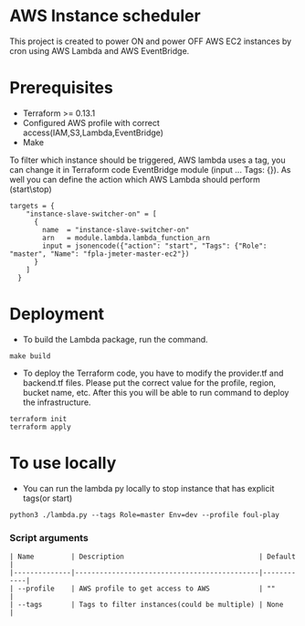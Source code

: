 # AWS Instance scheduler

This project is created to power ON and power OFF AWS EC2 instances by cron using AWS Lambda and AWS EventBridge.

# Prerequisites

* Terraform >= 0.13.1
* Configured AWS profile with correct access(IAM,S3,Lambda,EventBridge)
* Make

To filter which instance should be triggered, AWS lambda uses a tag, you can change it in Terraform code EventBridge module (input ... Tags: {}).
As well you can define the action which AWS Lambda should perform (start\stop)

```hcl
targets = {
    "instance-slave-switcher-on" = [
      {
        name  = "instance-slave-switcher-on"
        arn   = module.lambda.lambda_function_arn
        input = jsonencode({"action": "start", "Tags": {"Role": "master", "Name": "fpla-jmeter-master-ec2"})
      }
    ]
  }
```

# Deployment

* To build the Lambda package, run the command.
```
make build 
```
* To deploy the Terraform code, you have to modify the provider.tf and backend.tf files. Please put the correct value for the profile, region, bucket name, etc. After this you will be able to run command to deploy the infrastructure.
```
terraform init
terraform apply
```

# To use locally

* You can run the lambda py locally to stop instance that has explicit tags(or start)

```
python3 ./lambda.py --tags Role=master Env=dev --profile foul-play
```

### Script arguments
```
| Name         | Description                                 | Default    |
|--------------|---------------------------------------------|------------|
| --profile    | AWS profile to get access to AWS            | ""         |
| --tags       | Tags to filter instances(could be multiple) | None       |
```
